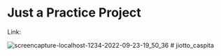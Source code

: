# Just a Practice Project

Link:

![screencapture-localhost-1234-2022-09-23-19_50_36](https://user-images.githubusercontent.com/19578447/191982513-27625918-d2a3-4465-bf17-ffe8c5a2abc5.png)
#   j i o t t o _ c a s p i t a  
 